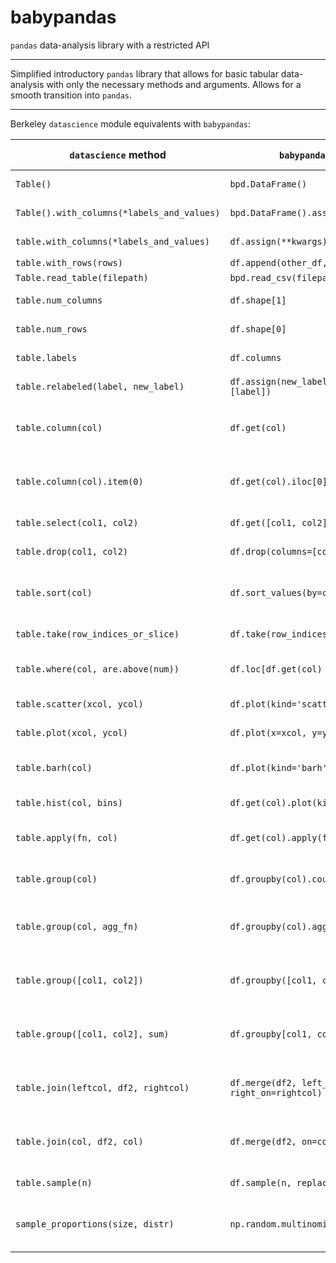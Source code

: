# babypandas
`pandas` data-analysis library with a restricted API

---

Simplified introductory `pandas` library that allows for basic tabular data-analysis with only the necessary methods and arguments. Allows
for a smooth transition into `pandas`.

---

Berkeley `datascience` module equivalents with `babypandas`:

| `datascience` method               		  | `babypandas` equivalent or close                           | method description                        |
|---------------------------------------------|------------------------------------------------------------|-------------------------------------------|
| `Table()`                            		  | `bpd.DataFrame()`                                          | empty table formation                     |
| `Table().with_columns(*labels_and_values)`  | `bpd.DataFrame().assign(**kwargs)`                         | table from lists                          |
| `table.with_columns(*labels_and_values)`    | `df.assign(**kwargs)`                                      | adding columns                            |
| `table.with_rows(rows)`                     | `df.append(other_df, ignore_index=True)`                   |                                           |
| `Table.read_table(filepath)`                | `bpd.read_csv(filepath)`                                   | read in data                              |
| `table.num_columns`                         | `df.shape[1]`                                              | number of columns                         |
| `table.num_rows`                    		  | `df.shape[0]`                                              | number of rows                            |
| `table.labels`                      		  | `df.columns`                                               | list of columns                           |
| `table.relabeled(label, new_label)` 		  | `df.assign(new_label=df.get(label)).drop(columns=[label])` | rename columns                            |
| `table.column(col)`                 		  | `df.get(col)`                                     		   | get a specific column (by name)           |
| `table.column(col).item(0)`         		  | `df.get(col).iloc[0]`                                      | get a specific value in the table         |
| `table.select(col1, col2)`          	      | `df.get([col1, col2])`                                     | get columns as a df                       |
| `table.drop(col1, col2)`            		  | `df.drop(columns=[col1, col2])`                            | drop columns                              |
| `table.sort(col)`                  		  | `df.sort_values(by=col)`                                   | sorts values in a dataframe by col        |
| `table.take(row_indices_or_slice)`          | `df.take(row_indices_or_slice)`                            | selects a single row                      |
| `table.where(col, are.above(num))`   		  | `df.loc[df.get(col) > num]`                                | selects rows based on condition           |
| `table.scatter(xcol, ycol)`                 | `df.plot(kind='scatter', x=xcol, y=ycol)`                  | plots a scatter plot                      |
| `table.plot(xcol, ycol)`                    | `df.plot(x=xcol, y=ycol)`                                  | plots a line plot                         |
| `table.barh(col)`                           | `df.plot(kind='barh', x=col)`                              | plots a horizontal bar plot               |
| `table.hist(col, bins)`                     | `df.get(col).plot(kind='hist', bins=bins)`                 | plots a histogram                         |
| `table.apply(fn, col)`                      | `df.get(col).apply(fn)`                                    | apply function to a column                |
| `table.group(col)`                   		  | `df.groupby(col).count()`                                  | give counts of values in a col            |
| `table.group(col, agg_fn)`           		  | `df.groupby(col).agg_fn.reset_index()`                     | groups by column, aggregates with fn      |
| `table.group([col1, col2])`          		  | `df.groupby([col1, col2]).count().reset_index()`           | groups by two cols, agg with counts       |
| `table.group([col1, col2], sum)`     		  | `df.groupby[col1, col2]).sum().reset_index()`              | groups by two cols, agg with sum          |
| `table.join(leftcol, df2, rightcol)` 		  | `df.merge(df2, left_on=leftcol, right_on=rightcol)`        | merges two dataframes (diff col names)    |
| `table.join(col, df2, col)`          		  | `df.merge(df2, on=col)`                                    | merges two dataframes (same col names)    |
| `table.sample(n)`                    		  | `df.sample(n, replace=True)`                               | sample with replacement                   |
| `sample_proportions(size, distr)`    		  | `np.random.multinomial(size, distr) / size`                | gets sample proportions of a distribution |
